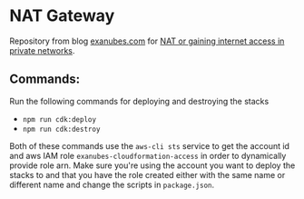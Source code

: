 # NAT Gateway

Repository from blog [exanubes.com](https://exanubes.com) for [NAT or gaining internet access in private networks](https://exanubes.com/blog/setup-aurora-serverless-with-cdk).

## Commands:

Run the following commands for deploying and destroying the stacks

- `npm run cdk:deploy`
- `npm run cdk:destroy`


Both of these commands use the `aws-cli sts` service to get the account id and aws IAM role `exanubes-cloudformation-access` in order to dynamically provide role arn. Make sure you're using the account you want to deploy the stacks to and that you have the role created either with the same name or different name and change the scripts in `package.json`.
